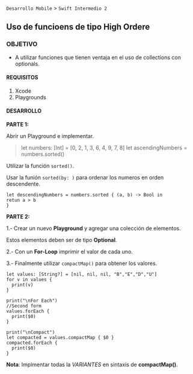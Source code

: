`Desarrollo Mobile` > `Swift Intermedio 2`


## Uso de funcioens de tipo High Ordere

### OBJETIVO

- A utilizar funciones que tienen ventaja en el uso de collections con optionals.

#### REQUISITOS

1. Xcode
2. Playgrounds

#### DESARROLLO

**PARTE 1:**

Abrir un Playground e implementar.

> let numbers: [Int] = [0, 2, 1, 3, 6, 4, 9, 7, 8]
> let ascendingNumbers = numbers.sorted()

Utilizar la función `sorted()`.

Usar la funión `sorted(by: )` para ordenar los numeros en orden descendente.

```
let descendingNumbers = numbers.sorted { (a, b) -> Bool in 
retun a > b
}
```


**PARTE 2:**


1.- Crear un nuevo **Playground** y agregar una colección de elementos. 

Estos elementos deben ser de tipo **Optional**.

2.- Con un **For-Loop** imprimir el valor de cada uno.

3.- Finalmente utilizar `compactMap()` para obtener los valores.

```
let values: [String?] = [nil, nil, nil, "B","E","D","U"]
for v in values {
  print(v)
}

print("\nFor Each")
//Second form
values.forEach {
  print($0)
}

print("\nCompact")
let compacted = values.compactMap { $0 }
compacted.forEach {
  print($0)
}
```

**Nota**: Implmentar todas la *VARIANTES* en sintaxis de **compactMap()**.

